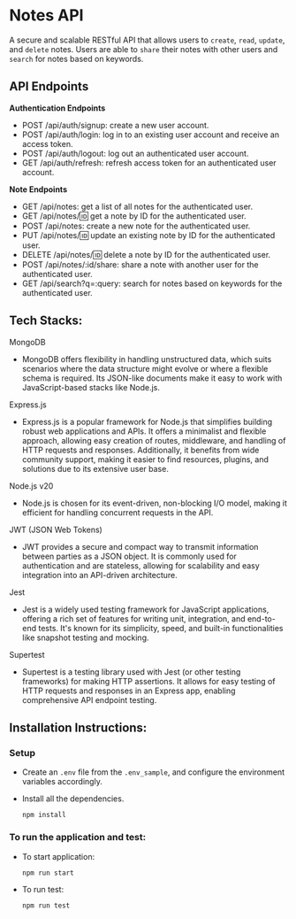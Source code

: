 # Notes API

A secure and scalable RESTful API that allows users to `create`, `read`, `update`, and `delete` notes. Users are able to `share` their notes with other users and `search` for notes based on keywords.

## API Endpoints

**Authentication Endpoints**

-   POST /api/auth/signup: create a new user account.
-   POST /api/auth/login: log in to an existing user account and receive an access token.
-   POST /api/auth/logout: log out an authenticated user account.
-   GET /api/auth/refresh: refresh access token for an authenticated user account.

**Note Endpoints**

-   GET /api/notes: get a list of all notes for the authenticated user.
-   GET /api/notes/:id: get a note by ID for the authenticated user.
-   POST /api/notes: create a new note for the authenticated user.
-   PUT /api/notes/:id: update an existing note by ID for the authenticated user.
-   DELETE /api/notes/:id: delete a note by ID for the authenticated user.
-   POST /api/notes/:id/share: share a note with another user for the authenticated user.
-   GET /api/search?q=:query: search for notes based on keywords for the authenticated user.

## Tech Stacks:

MongoDB

-   MongoDB offers flexibility in handling unstructured data, which suits scenarios where the data structure might evolve or where a flexible schema is required. Its JSON-like documents make it easy to work with JavaScript-based stacks like Node.js.

Express.js

-   Express.js is a popular framework for Node.js that simplifies building robust web applications and APIs. It offers a minimalist and flexible approach, allowing easy creation of routes, middleware, and handling of HTTP requests and responses. Additionally, it benefits from wide community support, making it easier to find resources, plugins, and solutions due to its extensive user base.

Node.js v20

-   Node.js is chosen for its event-driven, non-blocking I/O model, making it efficient for handling concurrent requests in the API.

JWT (JSON Web Tokens)

-   JWT provides a secure and compact way to transmit information between parties as a JSON object. It is commonly used for authentication and are stateless, allowing for scalability and easy integration into an API-driven architecture.

Jest

-   Jest is a widely used testing framework for JavaScript applications, offering a rich set of features for writing unit, integration, and end-to-end tests. It's known for its simplicity, speed, and built-in functionalities like snapshot testing and mocking.

Supertest

-   Supertest is a testing library used with Jest (or other testing frameworks) for making HTTP assertions. It allows for easy testing of HTTP requests and responses in an Express app, enabling comprehensive API endpoint testing.

## Installation Instructions:

### Setup

-   Create an `.env` file from the `.env_sample`, and configure the environment variables accordingly.

-   Install all the dependencies.
    ```
    npm install
    ```

### To run the application and test:

-   To start application:
    ```
    npm run start
    ```
-   To run test:
    ```
    npm run test
    ```
